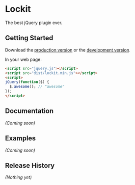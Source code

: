 # Lockit

The best jQuery plugin ever.

## Getting Started
Download the [production version][min] or the [development version][max].

[min]: https://raw.github.com/zamiang/lockit-js/master/dist/lockit.min.js
[max]: https://raw.github.com/zamiang/lockit-js/master/dist/lockit.js

In your web page:

```html
<script src="jquery.js"></script>
<script src="dist/lockit.min.js"></script>
<script>
jQuery(function($) {
  $.awesome(); // "awesome"
});
</script>
```

## Documentation
_(Coming soon)_

## Examples
_(Coming soon)_

## Release History
_(Nothing yet)_
